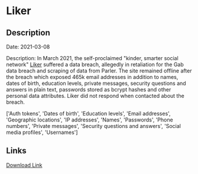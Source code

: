 # Liker

## Description

Date: 2021-03-08

Description:
In March 2021, the self-proclaimed &quot;kinder, smarter social network&quot; <a href="https://liker.com/" target="_blank" rel="noopener">Liker</a> suffered a data breach, allegedly in retaliation for the Gab data breach and scraping of data from Parler. The site remained offline after the breach which exposed 465k email addresses in addition to names, dates of birth, education levels, private messages, security questions and answers in plain text, passwords stored as bcrypt hashes and other personal data attributes. Liker did not respond when contacted about the breach.


['Auth tokens', 'Dates of birth', 'Education levels', 'Email addresses', 'Geographic locations', 'IP addresses', 'Names', 'Passwords', 'Phone numbers', 'Private messages', 'Security questions and answers', 'Social media profiles', 'Usernames']

## Links

[Download Link](https://link-to.net/1229997/259.95732403520566/dynamic/?r=aHR0cHM6Ly93d3cubWVkaWFmaXJlLmNvbS92aWV3L1BQWTlZMVVQMUxrcmNldi9saWtlci5jb20vZmlsZQ==)